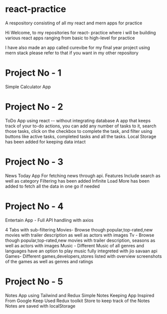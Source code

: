 # react-practice
A respository consisting of all my react and mern apps for practice 

Hi Welcome, to my repositories for react- practice where i will be building various react apps ranging from basic to high-level for practice 

I have also made an app called curevibe for my final year project using mern stack please refer to that if you want in my other repository

# Project No - 1
Simple Calculator App 

# Project No - 2 
ToDo App using react -- without integrating database 
A app that keeps track of your to-do actions, you can add any number of tasks to it, search those tasks, click on the checkbox to complete the task, and filter using buttons like active tasks, completed tasks and all the tasks.
Local Storage has been added for keeping data intact

# Project No - 3 
News Today App For fetching news through api. 
Features Include search as well as category Filtering has been added 
Infinite Load More has been added to fetch all the data in one go if needed

# Project No - 4

Entertain App - Full API handling with axios

4 Tabs with sub-filtering
Movies- Browse though popular,top-rated,new movies with trailer description as well as actors with images
Tv - Browse though popular,top-rated,new movies with trailer description, seasons as well as actors with images
Music - Different Music of all genres and languages have an option to play music fully integreted with jio savaan api
Games- Different games,developers,stores listed with overview screenshots of the games as well as genres and ratings

# Project No - 5
Notes App using Tailwind and Redux
Simple Notes Keeping App Inspired From Google Keep
Used Redux toolkit Store to keep track of the Notes
Notes are saved with localStorage 

